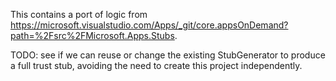 ﻿This contains a port of logic from https://microsoft.visualstudio.com/Apps/_git/core.appsOnDemand?path=%2Fsrc%2FMicrosoft.Apps.Stubs.

TODO: see if we can reuse or change the existing StubGenerator to produce a full trust stub, avoiding the need to create this project independently.